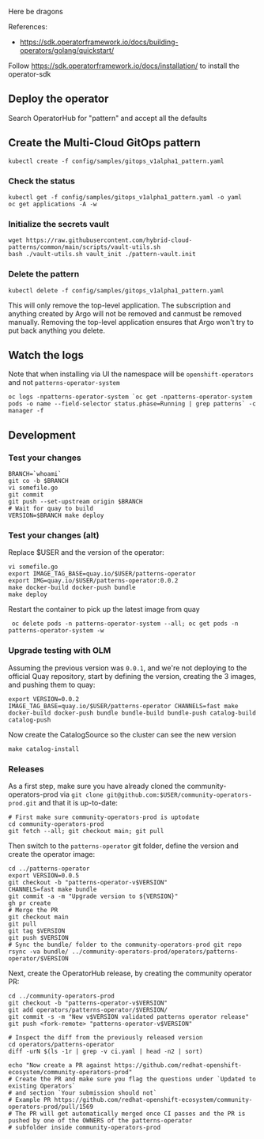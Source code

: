 Here be dragons

References:
- https://sdk.operatorframework.io/docs/building-operators/golang/quickstart/

Follow https://sdk.operatorframework.io/docs/installation/ to install the operator-sdk


## Deploy the operator

Search OperatorHub for "pattern" and accept all the defaults

## Create the Multi-Cloud GitOps pattern

```
kubectl create -f config/samples/gitops_v1alpha1_pattern.yaml
```

### Check the status
```
kubectl get -f config/samples/gitops_v1alpha1_pattern.yaml -o yaml
oc get applications -A -w
```

### Initialize the secrets vault

```
wget https://raw.githubusercontent.com/hybrid-cloud-patterns/common/main/scripts/vault-utils.sh
bash ./vault-utils.sh vault_init ./pattern-vault.init
```

### Delete the pattern

```
kubectl delete -f config/samples/gitops_v1alpha1_pattern.yaml
```

This will only remove the top-level application.
The subscription and anything created by Argo will not be removed and canmust be removed manually.
Removing the top-level application ensures that Argo won't try to put back anything you delete.

## Watch the logs
Note that when installing via UI the namespace will be `openshift-operators` and not `patterns-operator-system`
```
oc logs -npatterns-operator-system `oc get -npatterns-operator-system pods -o name --field-selector status.phase=Running | grep patterns` -c manager -f
```

## Development

### Test your changes
```
BRANCH=`whoami`
git co -b $BRANCH
vi somefile.go
git commit
git push --set-upstream origin $BRANCH
# Wait for quay to build
VERSION=$BRANCH make deploy
```

### Test your changes (alt)

Replace $USER and the version of the operator:
```
vi somefile.go
export IMAGE_TAG_BASE=quay.io/$USER/patterns-operator
export IMG=quay.io/$USER/patterns-operator:0.0.2
make docker-build docker-push bundle
make deploy
```


Restart the container to pick up the latest image from quay
```
 oc delete pods -n patterns-operator-system --all; oc get pods -n patterns-operator-system -w
```

### Upgrade testing with OLM

Assuming the previous version was `0.0.1`, and we're not deploying to the official Quay repository, start by defining the version, creating the 3 images, and pushing them to quay:

```
export VERSION=0.0.2
IMAGE_TAG_BASE=quay.io/$USER/patterns-operator CHANNELS=fast make docker-build docker-push bundle bundle-build bundle-push catalog-build catalog-push
```

Now create the CatalogSource so the cluster can see the new version

```
make catalog-install
```


### Releases

As a first step, make sure you have already cloned the community-operators-prod via `git clone git@github.com:$USER/community-operators-prod.git`
and that it is up-to-date:
```
# First make sure community-operators-prod is uptodate
cd community-operators-prod
git fetch --all; git checkout main; git pull
```

Then switch to the `patterns-operator` git folder, define the version and create the operator image:

```
cd ../patterns-operator
export VERSION=0.0.5
git checkout -b "patterns-operator-v$VERSION"
CHANNELS=fast make bundle
git commit -a -m "Upgrade version to ${VERSION}"
gh pr create
# Merge the PR
git checkout main
git pull
git tag $VERSION
git push $VERSION
# Sync the bundle/ folder to the community-operators-prod git repo
rsync -va bundle/ ../community-operators-prod/operators/patterns-operator/$VERSION
```

Next, create the OperatorHub release, by creating the community operator PR:

```
cd ../community-operators-prod
git checkout -b "patterns-operator-v$VERSION"
git add operators/patterns-operator/$VERSION/
git commit -s -m "New v$VERSION validated patterns operator release"
git push <fork-remote> "patterns-operator-v$VERSION"

# Inspect the diff from the previously released version
cd operators/patterns-operator
diff -urN $(ls -1r | grep -v ci.yaml | head -n2 | sort)

echo "Now create a PR against https://github.com/redhat-openshift-ecosystem/community-operators-prod"
# Create the PR and make sure you flag the questions under `Updated to existing Operators`
# and section `Your submission should not`
# Example PR https://github.com/redhat-openshift-ecosystem/community-operators-prod/pull/1569
# The PR will get automatically merged once CI passes and the PR is pushed by one of the OWNERS of the patterns-operator
# subfolder inside community-operators-prod
```
